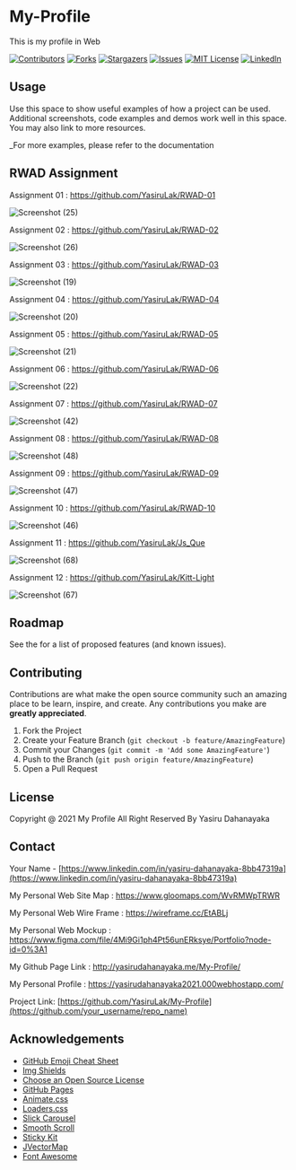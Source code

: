 # My-Profile
This is my profile in Web

[![Contributors][contributors-shield]][contributors-url]
[![Forks][forks-shield]][forks-url]
[![Stargazers][stars-shield]][stars-url]
[![Issues][issues-shield]][issues-url]
[![MIT License][license-shield]][license-url]
[![LinkedIn][linkedin-shield]](https://www.linkedin.com/in/yasiru-dahanayaka-8bb47319a)


<!-- USAGE EXAMPLES -->
## Usage

Use this space to show useful examples of how a project can be used. Additional screenshots, code examples and demos work well in this space. You may also link to more resources.

_For more examples, please refer to the documentation

## RWAD Assignment 

Assignment 01 : https://github.com/YasiruLak/RWAD-01

![Screenshot (25)](https://user-images.githubusercontent.com/80274745/147409019-7d92a46f-5a76-413d-b690-c66de7e60601.png)

Assignment 02 : https://github.com/YasiruLak/RWAD-02

![Screenshot (26)](https://user-images.githubusercontent.com/80274745/147409038-34869dba-958e-465a-b493-dd1afc89748b.png)

Assignment 03 : https://github.com/YasiruLak/RWAD-03

![Screenshot (19)](https://user-images.githubusercontent.com/80274745/147409050-80b1736f-5f75-40d9-8aef-4766eb607b6e.png)

Assignment 04 : https://github.com/YasiruLak/RWAD-04

![Screenshot (20)](https://user-images.githubusercontent.com/80274745/147409065-e3aabe12-e2f8-4b3d-a072-109ef83357a4.png)

Assignment 05 : https://github.com/YasiruLak/RWAD-05

![Screenshot (21)](https://user-images.githubusercontent.com/80274745/147409089-ef0b82a4-f8b7-4eda-9238-527c04251111.png)

Assignment 06 : https://github.com/YasiruLak/RWAD-06

![Screenshot (22)](https://user-images.githubusercontent.com/80274745/147409114-edd27e21-6693-4244-8a56-8f9ea040191c.png)

Assignment 07 : https://github.com/YasiruLak/RWAD-07

![Screenshot (42)](https://user-images.githubusercontent.com/80274745/148691501-27ad7ee9-cae0-44e9-a801-09a1b93ff52c.png)

Assignment 08 : https://github.com/YasiruLak/RWAD-08

![Screenshot (48)](https://user-images.githubusercontent.com/80274745/149155011-3114d3c4-e24b-41f9-9825-fcc66f380d63.png)

Assignment 09 : https://github.com/YasiruLak/RWAD-09

![Screenshot (47)](https://user-images.githubusercontent.com/80274745/149155064-a14f26d4-e9ce-46a0-a6eb-5928b25f6c41.png)

Assignment 10 : https://github.com/YasiruLak/RWAD-10

![Screenshot (46)](https://user-images.githubusercontent.com/80274745/149155123-0286f6bf-e852-459f-8cc8-cc8d11da79a3.png)

Assignment 11 : https://github.com/YasiruLak/Js_Que

![Screenshot (68)](https://user-images.githubusercontent.com/80274745/158066108-b2c50d71-1deb-42e3-9cbe-4d6a6947f538.png)

Assignment 12 : https://github.com/YasiruLak/Kitt-Light

![Screenshot (67)](https://user-images.githubusercontent.com/80274745/158066138-02727fb7-7602-416a-a220-4a72f5133e33.png)




<!-- ROADMAP -->
## Roadmap

See the for a list of proposed features (and known issues).



<!-- CONTRIBUTING -->
## Contributing

Contributions are what make the open source community such an amazing place to be learn, inspire, and create. Any contributions you make are **greatly appreciated**.

1. Fork the Project
2. Create your Feature Branch (`git checkout -b feature/AmazingFeature`)
3. Commit your Changes (`git commit -m 'Add some AmazingFeature'`)
4. Push to the Branch (`git push origin feature/AmazingFeature`)
5. Open a Pull Request



<!-- LICENSE -->
## License

Copyright @ 2021 My Profile All Right Reserved By Yasiru Dahanayaka



<!-- CONTACT -->
## Contact

Your Name - [https://www.linkedin.com/in/yasiru-dahanayaka-8bb47319a](https://www.linkedin.com/in/yasiru-dahanayaka-8bb47319a) 

My Personal Web Site Map : https://www.gloomaps.com/WvRMWpTRWR

My Personal Web Wire Frame : https://wireframe.cc/EtABLj

My Personal Web Mockup : https://www.figma.com/file/4Mi9Gi1ph4Pt56unERksye/Portfolio?node-id=0%3A1

My Github Page Link : http://yasirudahanayaka.me/My-Profile/

My Personal Profile : https://yasirudahanayaka2021.000webhostapp.com/

Project Link: [https://github.com/YasiruLak/My-Profile](https://github.com/your_username/repo_name)



<!-- ACKNOWLEDGEMENTS -->
## Acknowledgements
* [GitHub Emoji Cheat Sheet](https://www.webpagefx.com/tools/emoji-cheat-sheet)
* [Img Shields](https://shields.io)
* [Choose an Open Source License](https://choosealicense.com)
* [GitHub Pages](https://pages.github.com)
* [Animate.css](https://daneden.github.io/animate.css)
* [Loaders.css](https://connoratherton.com/loaders)
* [Slick Carousel](https://kenwheeler.github.io/slick)
* [Smooth Scroll](https://github.com/cferdinandi/smooth-scroll)
* [Sticky Kit](http://leafo.net/sticky-kit)
* [JVectorMap](http://jvectormap.com)
* [Font Awesome](https://fontawesome.com)


<!-- MARKDOWN LINKS & IMAGES -->
<!-- https://www.markdownguide.org/basic-syntax/#reference-style-links -->
[contributors-shield]: https://img.shields.io/github/contributors/othneildrew/Best-README-Template.svg?style=for-the-badge
[contributors-url]: https://github.com/othneildrew/Best-README-Template/graphs/contributors
[forks-shield]: https://img.shields.io/github/forks/othneildrew/Best-README-Template.svg?style=for-the-badge
[forks-url]: https://github.com/othneildrew/Best-README-Template/network/members
[stars-shield]: https://img.shields.io/github/stars/othneildrew/Best-README-Template.svg?style=for-the-badge
[stars-url]: https://github.com/othneildrew/Best-README-Template/stargazers
[issues-shield]: https://img.shields.io/github/issues/othneildrew/Best-README-Template.svg?style=for-the-badge
[issues-url]: https://github.com/othneildrew/Best-README-Template/issues
[license-shield]: https://img.shields.io/github/license/othneildrew/Best-README-Template.svg?style=for-the-badge
[license-url]: https://github.com/othneildrew/Best-README-Template/blob/master/LICENSE.txt
[linkedin-shield]: https://img.shields.io/badge/-LinkedIn-black.svg?style=for-the-badge&logo=linkedin&colorB=555
[linkedin-url]: https://linkedin.com/in/othneildrew
[product-screenshot]: images/screenshot.png
